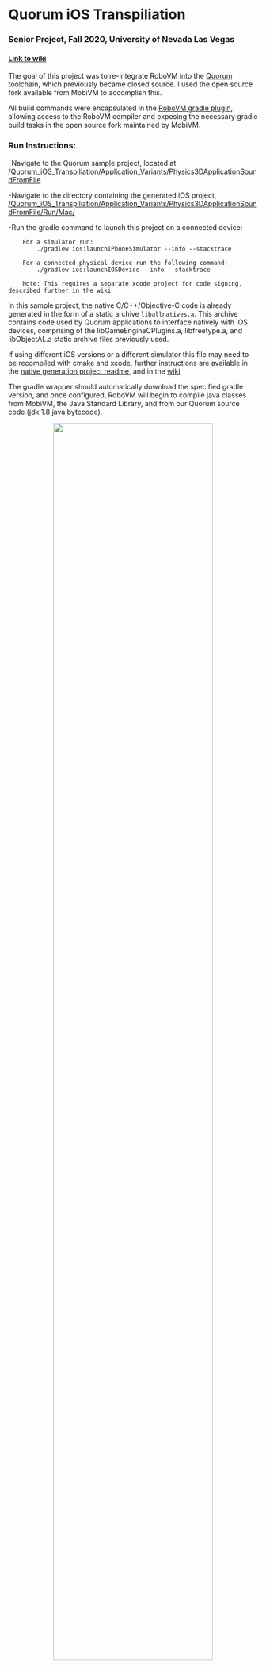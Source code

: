# Quorum iOS Transpiliation
### Senior Project, Fall 2020, University of Nevada Las Vegas

#### [Link to wiki](https://github.com/thenick775/Quorum_iOS_Transpiliation/wiki)

The goal of this project was to re-integrate RoboVM into the [Quorum](https://quorumlanguage.com) toolchain, which previously became closed source.
I used the open source fork available from MobiVM to accomplish this.

All build commands were encapsulated in the [RoboVM gradle plugin](https://github.com/robovm/robovm-gradle-plugin), allowing access to the RoboVM compiler and exposing the necessary gradle build tasks in the open source fork maintained by MobiVM.

### Run Instructions:

-Navigate to the Quorum sample project, located at [/Quorum_iOS_Transpiliation/Application_Variants/Physics3DApplicationSoundFromFile](https://github.com/thenick775/Quorum_iOS_Transpiliation/tree/main/Application_Variants/Physics3DApplicationSoundFromFile)

-Navigate to the directory containing the generated iOS project, [/Quorum_iOS_Transpiliation/Application_Variants/Physics3DApplicationSoundFromFile/Run/Mac/](https://github.com/thenick775/Quorum_iOS_Transpiliation/tree/main/Application_Variants/Physics3DApplicationSoundFromFile/Run/Mac)

-Run the gradle command to launch this project on a connected device:
````    
    For a simulator run:
        ./gradlew ios:launchIPhoneSimulator --info --stacktrace
````
````
    For a connected physical device run the following command:
        ./gradlew ios:launchIOSDevice --info --stacktrace  
        
    Note: This requires a separate xcode project for code signing, described further in the wiki
````

In this sample project, the native C/C++/Objective-C code is already generated in the form of a static archive `liballnatives.a`. This archive contains code used by Quorum applications to interface natively with iOS devices, comprising of the libGameEngineCPlugins.a, libfreetype.a, and libObjectAL.a static archive files previously used.

If using different iOS versions or a different simulator this file may need to be recompiled with cmake and xcode, further instructions are available in the [native generation project readme](https://github.com/thenick775/Quorum_iOS_Transpiliation/blob/main/xcode_all_natives_v2allcmake/README.md), and in the [wiki](https://github.com/thenick775/Quorum_iOS_Transpiliation/wiki/Generation-of-C-language--natives)


The gradle wrapper should automatically download the specified gradle version, and once configured, RoboVM will begin to compile java classes from MobiVM, the Java Standard Library, and from our Quorum source code (jdk 1.8 java bytecode).

<div align="center">  

<img src="https://github.com/thenick775/Quorum_iOS_Transpiliation/blob/main/graphics/output.png" width="80%">

</div>

After this process is finished, the native code ddescribed above is linked into the Quorum Application `.app` executable using clang, and all resources specified in the generated robovm.xml file are copied as well.

After this has finished a simulator should launch if specified, and then the app is installed and launched on a connected device (simulator or physical).   

    
<div align="center">  

Modified Skybox  |  Physics3D Sample Template |  Graphics2D Sample Template  |  Live iPhone Capture
:-------------------------:|:-------------------------:|:-------------------------:|:-------------------------:
<img src="https://github.com/thenick775/Quorum_iOS_Transpiliation/blob/main/graphics/skybox.png" width="200"> | <img src="https://github.com/thenick775/Quorum_iOS_Transpiliation/blob/main/graphics/Screen%20Shot%202020-10-30%20at%206.33.28%20PM.png" width="200"> |  <img src="https://github.com/thenick775/Quorum_iOS_Transpiliation/blob/main/graphics/Screen%20Shot%202020-10-30%20at%206.33.28%20PM-2.png" width="200"> |  <img src="https://github.com/thenick775/Quorum_iOS_Transpiliation/blob/main/graphics/liveiphonecapture.png" width="235">

</div>

In depth information and a breakdown of project assembly is located in the [wiki](https://github.com/thenick775/Quorum_iOS_Transpiliation/wiki)
